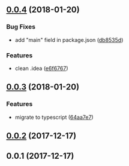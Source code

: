 <a name="0.0.4"></a>
## [0.0.4](https://github.com/ULIVZ/markdown-catalogue-parser/compare/v0.0.3...v0.0.4) (2018-01-20)


### Bug Fixes

* add "main" field in package.json ([db8535d](https://github.com/ULIVZ/markdown-catalogue-parser/commit/db8535d))


### Features

* clean .idea ([e6f6767](https://github.com/ULIVZ/markdown-catalogue-parser/commit/e6f6767))



<a name="0.0.3"></a>
## [0.0.3](https://github.com/ULIVZ/markdown-catalogue-parser/compare/v0.0.2...v0.0.3) (2018-01-20)


### Features

* migrate to typescript ([64aa7e7](https://github.com/ULIVZ/markdown-catalogue-parser/commit/64aa7e7))



<a name="0.0.2"></a>
## [0.0.2](https://github.com/ULIVZ/markdown-catalogue-parser/compare/v0.0.1...v0.0.2) (2017-12-17)



<a name="0.0.1"></a>
## 0.0.1 (2017-12-17)



